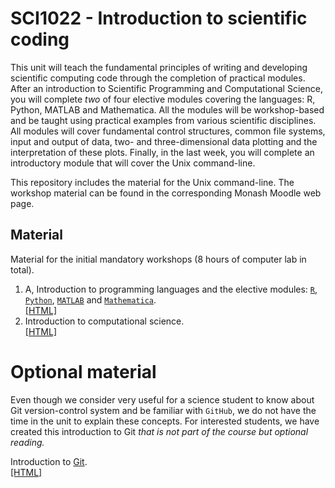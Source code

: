 # SCI1022 - Introduction to scientific coding

This unit will teach the fundamental principles of writing and developing scientific computing code through the completion of practical modules. After an introduction to Scientific Programming and Computational Science, you will complete *two* of four elective modules covering the languages: R, Python, MATLAB and Mathematica. All the modules will be workshop-based and be taught using practical examples from various scientific disciplines. All modules will cover fundamental control structures, common file systems, input and output of data, two- and three-dimensional data plotting and the interpretation of these plots. Finally, in the last week, you will complete an introductory module that will cover the Unix command-line.

This repository includes the material for the Unix command-line. The workshop material can be found in the corresponding Monash Moodle web page.

## Material

Material for the initial mandatory workshops (8 hours of computer lab in total).

1. A, Introduction to programming languages and the elective modules: [`R`](https://en.wikipedia.org/wiki/R_(programming_language)), [`Python`](https://en.wikipedia.org/wiki/Python_(programming_language)), [`MATLAB`](https://en.wikipedia.org/wiki/MATLAB) and [`Mathematica`](https://en.wikipedia.org/wiki/Wolfram_Mathematica).<br>[[HTML]](./introduction.md)
2. Introduction to computational science.<br> 
[[HTML]](./computational-science.md)


# Optional material

Even though we consider very useful for a science student to know about Git version-control system and be familiar with `GitHub`, we do not have the time in the unit to explain these concepts. For interested students, we have created this introduction to Git _that is not part of the course but optional reading._

Introduction to [Git](https://en.wikipedia.org/wiki/Git).<br> 
[[HTML]](./Git.md)

